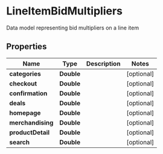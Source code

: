 

# LineItemBidMultipliers

Data model representing bid multipliers on a line item

## Properties

| Name | Type | Description | Notes |
|------------ | ------------- | ------------- | -------------|
|**categories** | **Double** |  |  [optional] |
|**checkout** | **Double** |  |  [optional] |
|**confirmation** | **Double** |  |  [optional] |
|**deals** | **Double** |  |  [optional] |
|**homepage** | **Double** |  |  [optional] |
|**merchandising** | **Double** |  |  [optional] |
|**productDetail** | **Double** |  |  [optional] |
|**search** | **Double** |  |  [optional] |



